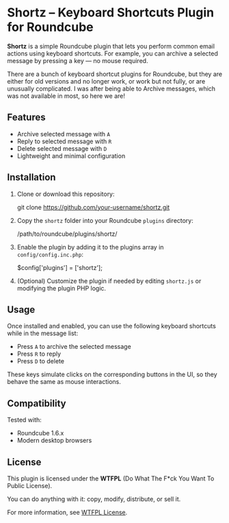 # Shortz – Keyboard Shortcuts Plugin for Roundcube

**Shortz** is a simple Roundcube plugin that lets you perform common email actions using keyboard shortcuts. For example, you can archive a selected message by pressing a key — no mouse required.

There are a bunch of keyboard shortcut plugins for Roundcube, but they are either for old versions and no longer work, or work but not fully, or are unusually complicated. I was after being able to Archive messages, which was not available in most, so here we are!

## Features

- Archive selected message with `A`
- Reply to selected message with `R`
- Delete selected message with `D`
- Lightweight and minimal configuration

## Installation

1. Clone or download this repository:

   git clone https://github.com/your-username/shortz.git

2. Copy the `shortz` folder into your Roundcube `plugins` directory:

   /path/to/roundcube/plugins/shortz/

3. Enable the plugin by adding it to the plugins array in `config/config.inc.php`:

   $config['plugins'] = ['shortz'];

4. (Optional) Customize the plugin if needed by editing `shortz.js` or modifying the plugin PHP logic.

## Usage

Once installed and enabled, you can use the following keyboard shortcuts while in the message list:

- Press `A` to archive the selected message
- Press `R` to reply
- Press `D` to delete

These keys simulate clicks on the corresponding buttons in the UI, so they behave the same as mouse interactions.

## Compatibility

Tested with:
- Roundcube 1.6.x
- Modern desktop browsers

## License

This plugin is licensed under the **WTFPL** (Do What The F*ck You Want To Public License).

You can do anything with it: copy, modify, distribute, or sell it.

For more information, see [WTFPL License](http://www.wtfpl.net/txt/copying/).

